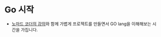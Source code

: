 # Go 시작

-   [노마드 코더의 강의](https://nomadcoders.co/go-for-beginners)와 함께 가볍게 프로젝트를 만들면서 GO lang을 이해해보는 시간을 가집니다.
